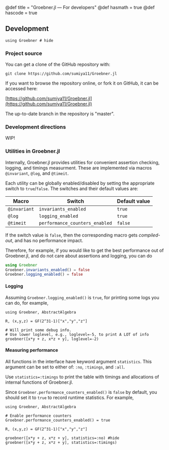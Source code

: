 @def title = "Groebner.jl — For developers"
@def hasmath = true
@def hascode = true
<!-- Note: by default hasmath == true and hascode == false. You can change this in
the config file by setting hasmath = false for instance and just setting it to true
where appropriate -->

## Development

```julia:load_groebner
using Groebner # hide
```

### Project source

You can get a clone of the GitHub repository with:

```
git clone https://github.com/sumiya11/Groebner.jl
```

If you want to browse the repository online, or fork it on GitHub, it can be accessed here:

[https://github.com/sumiya11/Groebner.jl](https://github.com/sumiya11/Groebner.jl)

The up-to-date branch in the repository is "master".

### Development directions

WIP!

### Utilities in Groebner.jl

Internally, Groebner.jl provides utilities for convenient assertion checking, logging, and timings measurment. These are implemented via macros `@invariant`, `@log`, and `@timeit`.

Each utility can be globally enabled/disabled by setting the appropriate switch to `true`/`false`. The switches and their default values are: 

| Macro        | Switch                         | Default value |
|--------------|--------------------------------|---------------|
| `@invariant` | `invariants_enabled`           | `true`        |
| `@log`       | `logging_enabled`              | `true`        |
| `@timeit`    | `performance_counters_enabled` | `false`       |

If the switch value is `false`, then the corresponding macro gets *compiled-out*, and has no performance impact.

Therefore, for example, if you would like to get the best performance out of Groebner.jl, and do not care about assertions and logging, you can do

```julia
using Groebner
Groebner.invariants_enabled() = false
Groebner.logging_enabled() = false
```

#### Logging

Assuming `Groebner.logging_enabled()` is `true`, for printing some logs you can do, for example,
```julia:./dev-log
using Groebner, AbstractAlgebra

R, (x,y,z) = GF(2^31-1)["x","y","z"]

# Will print some debug info.
# Use lower loglevel, e.g., loglevel=-5, to print A LOT of info
groebner([x*y + z, x*z + y], loglevel=-2)
```

#### Measuring performance

All functions in the interface have keyword argument `statistics`. This argument can be set to either of: `:no`, `:timings`, and `:all`. 

Use `statistics=:timings` to print the table with timings and allocations of internal functions of Groebner.jl.

Since `Groebner.performance_counters_enabled()` is `false` by default, you should set it to `true` to record runtime statistics. For example,

```julia:dev-timings
using Groebner, AbstractAlgebra

# Enable performance counters
Groebner.performance_counters_enabled() = true

R, (x,y,z) = GF(2^31-1)["x","y","z"]

groebner([x*y + z, x*z + y], statistics=:no) #hide
groebner([x*y + z, x*z + y], statistics=:timings)
```
